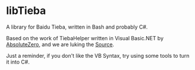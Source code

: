 libTieba
========

A library for Baidu Tieba, written in Bash and probably C#.

Based on the work of TiebaHelper written in Visual Basic.NET by
[AbsoluteZero](http://tieba.baidu.com/home/main/?un=%BE%F8%B6%D4%C1%E3%B6%C8P&fr=frs),
and we are luking the
[Source](https://github.com/AOSC-Dev/libTieba/releases/download/Doesn%27tWork/tiebaHelper.tar.bz2).

Just a reminder, if you don't like the VB Syntax, try using some tools to turn it into C#.
